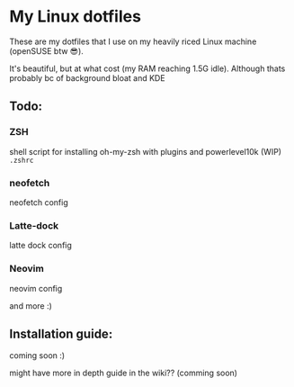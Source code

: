 # My Linux dotfiles
These are my dotfiles that I use on my heavily riced Linux machine (openSUSE btw 😎).

It's beautiful, but at what cost (my RAM reaching 1.5G idle).
Although thats probably bc of background bloat and KDE 
## Todo:
### ZSH 
shell script for installing oh-my-zsh with plugins and powerlevel10k (WIP)
`.zshrc`

### neofetch
neofetch config

### Latte-dock
latte dock config

### Neovim
neovim config

and more :)

## Installation guide: 
coming soon :)

might have more in depth guide in the wiki?? (comming soon)
